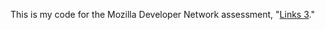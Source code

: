 This is my code for the Mozilla Developer Network assessment, "[Links 3](https://developer.mozilla.org/en-US/docs/Learn/HTML/Introduction_to_HTML/Test_your_skills:_Links)."
